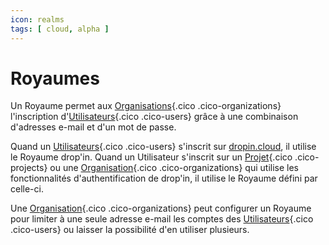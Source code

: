 ```yaml
---
icon: realms
tags: [ cloud, alpha ]
---
```

# Royaumes

Un Royaume permet aux [Organisations](/fr/concepts/owners/organizations){.cico .cico-organizations} l'inscription d'[Utilisateurs](/fr/concepts/owners/users){.cico .cico-users} grâce à une combinaison d'adresses e-mail et d'un mot de passe.

Quand un [Utilisateurs](/fr/concepts/owners/users){.cico .cico-users} s'inscrit sur [dropin.cloud](/cloud/), il utilise le Royaume drop'in. Quand un Utilisateur s'inscrit sur un [Projet](/fr/concepts/catalog/projects){.cico .cico-projects} ou une [Organisation](/fr/concepts/owners/organizations){.cico .cico-organizations} qui utilise les fonctionnalités d'authentification de drop'in, il utilise le Royaume défini par celle-ci.

Une [Organisation](/fr/concepts/owners/organizations){.cico .cico-organizations} peut configurer un Royaume pour limiter à une seule adresse e-mail les comptes des [Utilisateurs](/fr/concepts/owners/users){.cico .cico-users} ou laisser la possibilité d'en utiliser plusieurs.
